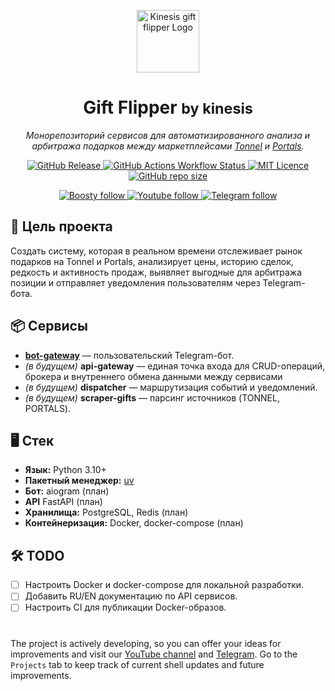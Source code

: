  <p align="center">
  <img src="https://i.ibb.co/wFWZ0rVR/Logo-gift-flipper.png" alt="Kinesis gift flipper Logo" width="100">
</p>
<h1 align="center">Gift Flipper <small>by kinesis</small></h1>
<p align="center">
  <i>Монорепозиторий сервисов для автоматизированного анализа и арбитража подарков между маркетплейсами <a href="https://market.tonnel.network">Tonnel</a> и <a href="https://portalsmarket.co">Portals</a>.</i>
</p>

<p align="center">
  <a href="https://github.com/empty-complete/gift-flipper/commits">
    <img src="https://img.shields.io/github/commit-activity/m/empty-complete/gift-flipper" alt="GitHub Release" />
  </a>
  <a href="https://github.com/empty-complete/gift-flipper/actions">
    <img alt="GitHub Actions Workflow Status" src="https://img.shields.io/github/actions/workflow/status/empty-complete/gift-flipper/ci.yml?logo=github&label=CI">
  </a>
  <a href="https://github.com/empty-complete/gift-flipper/blob/main/LICENSE">
    <img alt="MIT Licence" src="https://img.shields.io/badge/Licence-MIT-white?logo=keeweb&logoColor=white">
  </a>
  <a href="https://github.com/empty-complete/gift-flipper">
    <img alt="GitHub repo size" src="https://img.shields.io/github/repo-size/empty-complete/gift-flipper">
  </a>
</p>

<p align="center">
  <a href="https://boosty.to/kinesis_lab">
    <img alt="Boosty follow" src="https://img.shields.io/badge/boosty-follow-white?logo=boosty&labelColor=white&color=gray">
  </a>
  <a href="https://www.youtube.com/@kinesis_lab">
    <img alt="Youtube follow" src="https://img.shields.io/badge/youtube-follow-white?logo=youtube&logoColor=red&labelColor=white&color=gray">
  </a>
  <a href="https://t.me/kinesis_lab">
    <img alt="Telegram follow" src="https://img.shields.io/badge/telegram-follow-white?logo=telegram&logoColor=blue&labelColor=white&color=gray">
  </a>
</p>

## 🎯 Цель проекта

Создать систему, которая в реальном времени отслеживает рынок подарков на Tonnel и Portals, анализирует цены, историю сделок, редкость и активность продаж, выявляет выгодные для арбитража позиции и отправляет уведомления пользователям через Telegram-бота.

## 📦 Сервисы

- [**bot-gateway**](services/bot-gateway/README.md) — пользовательский Telegram-бот.
- _(в будущем)_ **api-gateway** — единая точка входа для CRUD-операций, брокера и внутреннего обмена данными между сервисами
- _(в будущем)_ **dispatcher** — маршрутизация событий и уведомлений.
- _(в будущем)_ **scraper-gifts** — парсинг источников (TONNEL, PORTALS).

## 🖥 Стек

- **Язык:** Python 3.10+
- **Пакетный менеджер:** [uv](https://docs.astral.sh/uv/)
- **Бот:** aiogram (план)
- **API** FastAPI (план)
- **Хранилища:** PostgreSQL, Redis (план)
- **Контейнеризация:** Docker, docker-compose (план)

## 🛠 TODO

- [ ] Настроить Docker и docker-compose для локальной разработки.
- [ ] Добавить RU/EN документацию по API сервисов.
- [ ] Настроить CI для публикации Docker-образов.
#

The project is actively developing, so you can offer your ideas for improvements and visit our [YouTube channel](https://youtube.com/@kinesis_lab) and [Telegram](https://t.me/kinesis_lab). Go to the `Projects` tab to keep track of current shell updates and future improvements.
